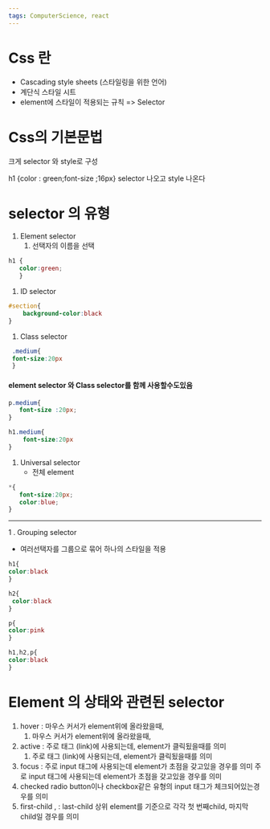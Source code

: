 ```yaml
---
tags: ComputerScience, react
---
```

# Css 란

- Cascading style sheets (스타일링을 위한 언어)
- 계단식 스타일 시트
- element에 스타일이 적용되는 규칙 => Selector

# Css의 기본문법

크게 selector 와 style로 구성

h1 {color : green;font-size ;16px}
selector 나오고 style 나온다


# selector 의 유형

1. Element selector
	1. 선택자의 이름을 선택

``` CSS
h1 {
   color:green;
   }
```

1. ID selector

``` CSS
#section{
	background-color:black
}
```

1. Class selector
```CSS
 .medium{
 font-size:20px
 }
```

#### element selector 와 Class selector를 함께 사용할수도있음

``` CSS
p.medium{
   font-size :20px;
}

h1.medium{
	font-size:20px
}
```

1. Universal selector
	- 전체 element
```Css
*{
   font-size:20px;
   color:blue;
}
```


--------------------

1 . Grouping selector
- 여러선택자를 그룹으로 묶어 하나의 스타일을 적용

```CSS
h1{
color:black
}

h2{
 color:black
}

p{
color:pink
}
```

```CSS
h1,h2,p{
color:black
}
```

# Element 의 상태와 관련된 selector

1. hover : 마우스 커서가 element위에 올라왔을때,
	1. 마우스 커서가 element위에 올라왔을때,
2. active : 주로 <a> 태그 (link)에 사용되는데, element가 클릭됬을때를 의미
	1. 주로 <a> 태그 (link)에 사용되는데, element가 클릭됬을때를 의미
3.  focus : 주로 input 태그에 사용되는데 element가 초점을 갖고있을 경우를 의미
	 주로 input 태그에 사용되는데 element가 초점을 갖고있을 경우를 의미
4. checked
	 radio button이나 checkbox같은 유형의 input 태그가 체크되어있는경우를 의미
5. first-child , : last-child
	 상위 element를 기준으로 각각 첫 번째child, 마지막 child일 경우를 의미



